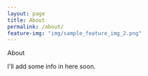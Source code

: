 ```yaml
---
layout: page
title: About
permalink: /about/
feature-img: "img/sample_feature_img_2.png"
---
```


About

I'll add some info in here soon.
